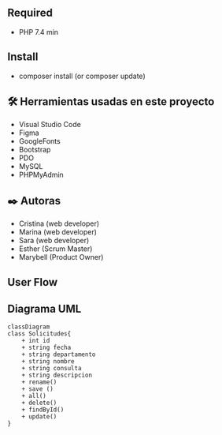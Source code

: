 ## Required

- PHP 7.4 min

## Install

- composer install (or composer update)

## 🛠️ Herramientas usadas en este proyecto
<ul>
  <li>Visual Studio Code</li>
  <li>Figma</li>
  <li>GoogleFonts</li>
  <li>Bootstrap</li>
  <li>PDO</li>
  <li>MySQL</li>
  <li>PHPMyAdmin</li>
</ul>


## ✒️ Autoras 
<ul>
  <li>Cristina (web developer)</li>
  <li>Marina (web developer)</li>
  <li>Sara (web developer)</li>
  <li>Esther (Scrum Master)</li>
  <li>Marybell (Product Owner)</li>
</ul>

## User Flow





## Diagrama UML

``` mermaid
classDiagram
class Solicitudes{
    + int id
    + string fecha
    + string departamento
    + string nombre
    + string consulta
    + string descripcion 
    + rename()
    + save ()
    + all()
    + delete()
    + findById()
    + update()
}
```
